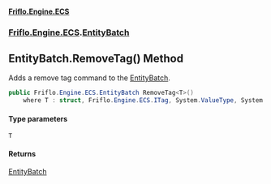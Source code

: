 #### [Friflo.Engine.ECS](index.md 'index')
### [Friflo.Engine.ECS](Friflo.Engine.ECS.md 'Friflo.Engine.ECS').[EntityBatch](EntityBatch.md 'Friflo.Engine.ECS.EntityBatch')

## EntityBatch.RemoveTag<T>() Method

Adds a remove tag command to the [EntityBatch](EntityBatch.md 'Friflo.Engine.ECS.EntityBatch').

```csharp
public Friflo.Engine.ECS.EntityBatch RemoveTag<T>()
    where T : struct, Friflo.Engine.ECS.ITag, System.ValueType, System.ValueType;
```
#### Type parameters

<a name='Friflo.Engine.ECS.EntityBatch.RemoveTag_T_().T'></a>

`T`

#### Returns
[EntityBatch](EntityBatch.md 'Friflo.Engine.ECS.EntityBatch')